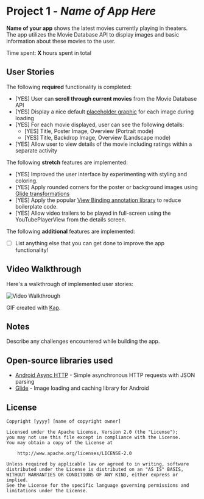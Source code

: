 # Project 1 - *Name of App Here*

**Name of your app** shows the latest movies currently playing in theaters. The app utilizes the Movie Database API to display images and basic information about these movies to the user.

Time spent: **X** hours spent in total

## User Stories

The following **required** functionality is completed:

* [YES] User can **scroll through current movies** from the Movie Database API
* [YES] Display a nice default [placeholder graphic](https://guides.codepath.org/android/Displaying-Images-with-the-Glide-Library#advanced-usage) for each image during loading
* [YES] For each movie displayed, user can see the following details:
  * [YES] Title, Poster Image, Overview (Portrait mode)
  * [YES] Title, Backdrop Image, Overview (Landscape mode)
* [YES] Allow user to view details of the movie including ratings within a separate activity

The following **stretch** features are implemented:

* [YES] Improved the user interface by experimenting with styling and coloring.
* [YES] Apply rounded corners for the poster or background images using [Glide transformations](https://guides.codepath.org/android/Displaying-Images-with-the-Glide-Library#transformations)
* [YES] Apply the popular [View Binding annotation library](http://guides.codepath.org/android/Reducing-View-Boilerplate-with-ViewBinding) to reduce boilerplate code.
* [YES] Allow video trailers to be played in full-screen using the YouTubePlayerView from the details screen.

The following **additional** features are implemented:

* [ ] List anything else that you can get done to improve the app functionality!

## Video Walkthrough

Here's a walkthrough of implemented user stories:

<img src='./file.gif' title='Video Walkthrough' width='' alt='Video Walkthrough' />

GIF created with [Kap](https://getkap.co/).

## Notes

Describe any challenges encountered while building the app.

## Open-source libraries used

- [Android Async HTTP](https://github.com/loopj/android-async-http) - Simple asynchronous HTTP requests with JSON parsing
- [Glide](https://github.com/bumptech/glide) - Image loading and caching library for Android

## License

    Copyright [yyyy] [name of copyright owner]

    Licensed under the Apache License, Version 2.0 (the "License");
    you may not use this file except in compliance with the License.
    You may obtain a copy of the License at

        http://www.apache.org/licenses/LICENSE-2.0

    Unless required by applicable law or agreed to in writing, software
    distributed under the License is distributed on an "AS IS" BASIS,
    WITHOUT WARRANTIES OR CONDITIONS OF ANY KIND, either express or implied.
    See the License for the specific language governing permissions and
    limitations under the License.
